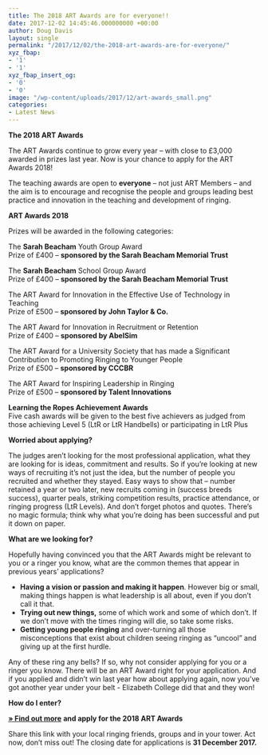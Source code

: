 ```yaml
---
title: The 2018 ART Awards are for everyone!!
date: 2017-12-02 14:45:46.000000000 +00:00
author: Doug Davis
layout: single
permalink: "/2017/12/02/the-2018-art-awards-are-for-everyone/"
xyz_fbap:
- '1'
- '1'
xyz_fbap_insert_og:
- '0'
- '0'
image: "/wp-content/uploads/2017/12/art-awards_small.png"
categories:
- Latest News
---
```

**The 2018 ART Awards**

The ART Awards continue to grow every year – with close to £3,000 awarded in prizes last year. Now is your chance to apply for the ART Awards 2018!

The teaching awards are open to **everyone** – not just ART Members – and the aim is to encourage and recognise the people and groups leading best practice and innovation in the teaching and development of ringing.

**ART Awards 2018**

Prizes will be awarded in the following categories:

The **Sarah Beacham** Youth Group Award  
Prize of £400 – **sponsored by the Sarah Beacham Memorial Trust**

The **Sarah Beacham** School Group Award  
Prize of £400 – **sponsored by the Sarah Beacham Memorial Trust**

The ART Award for Innovation in the Effective Use of Technology in Teaching  
Prize of £500 – **sponsored by John Taylor & Co.** 

The ART Award for Innovation in Recruitment or Retention  
Prize of £400 – **sponsored by AbelSim**

The ART Award for a University Society that has made a Significant Contribution to Promoting Ringing to Younger People  
Prize of £500 – **sponsored by CCCBR** 

The ART Award for Inspiring Leadership in Ringing  
Prize of £500 – **sponsored by Talent Innovations** 

**Learning the Ropes Achievement Awards**  
Five cash awards will be given to the best five achievers as judged from those achieving Level 5 (LtR or LtR Handbells) or participating in LtR Plus

**Worried about applying?** 

The judges aren’t looking for the most professional application, what they are looking for is ideas, commitment and results. So if you’re looking at new ways of recruiting it’s not just the idea, but the number of people you recruited and whether they stayed. Easy ways to show that – number retained a year or two later, new recruits coming in (success breeds success), quarter peals, striking competition results, practice attendance, or ringing progress (LtR Levels). And don’t forget photos and quotes. There’s no magic formula; think why what you’re doing has been successful and put it down on paper.

**What are we looking for?**

Hopefully having convinced you that the ART Awards might be relevant to you or a ringer you know, what are the common themes that appear in previous years’ applications?

  * **Having a vision or passion and making it happen**. However big or small, making things happen is what leadership is all about, even if you don’t call it that.
  * **Trying out new things,** some of which work and some of which don’t. If we don’t move with the times ringing will die, so take some risks.
  * **Getting young people ringing** and over-turning all those misconceptions that exist about children seeing ringing as “uncool” and giving up at the first hurdle.

Any of these ring any bells? If so, why not consider applying for you or a ringer you know. There will be an ART Award right for your application. And if you applied and didn’t win last year how about applying again, now you’ve got another year under your belt - Elizabeth College did that and they won!

**How do I enter?**

[**» Find out more**](https://protect-eu.mimecast.com/s/AxXiBoakmhv) **and apply for the 2018 ART Awards** 

Share this link with your local ringing friends, groups and in your tower. Act now, don’t miss out! The closing date for applications is **31 December 2017.**
